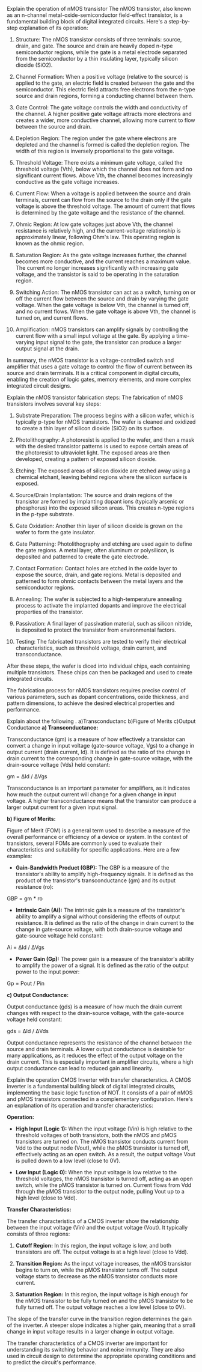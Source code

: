 Explain the operation of nMOS transistor The nMOS transistor, also known as an n-channel metal-oxide-semiconductor field-effect transistor, is a fundamental building block of digital integrated circuits. Here's a step-by-step explanation of its operation:

1. Structure: The nMOS transistor consists of three terminals: source, drain, and gate. The source and drain are heavily doped n-type semiconductor regions, while the gate is a metal electrode separated from the semiconductor by a thin insulating layer, typically silicon dioxide (SiO2).

2. Channel Formation: When a positive voltage (relative to the source) is applied to the gate, an electric field is created between the gate and the semiconductor. This electric field attracts free electrons from the n-type source and drain regions, forming a conducting channel between them.

3. Gate Control: The gate voltage controls the width and conductivity of the channel. A higher positive gate voltage attracts more electrons and creates a wider, more conductive channel, allowing more current to flow between the source and drain.

4. Depletion Region: The region under the gate where electrons are depleted and the channel is formed is called the depletion region. The width of this region is inversely proportional to the gate voltage.

5. Threshold Voltage: There exists a minimum gate voltage, called the threshold voltage (Vth), below which the channel does not form and no significant current flows. Above Vth, the channel becomes increasingly conductive as the gate voltage increases.

6. Current Flow: When a voltage is applied between the source and drain terminals, current can flow from the source to the drain only if the gate voltage is above the threshold voltage. The amount of current that flows is determined by the gate voltage and the resistance of the channel.

7. Ohmic Region: At low gate voltages just above Vth, the channel resistance is relatively high, and the current-voltage relationship is approximately linear, following Ohm's law. This operating region is known as the ohmic region.

8. Saturation Region: As the gate voltage increases further, the channel becomes more conductive, and the current reaches a maximum value. The current no longer increases significantly with increasing gate voltage, and the transistor is said to be operating in the saturation region.

9. Switching Action: The nMOS transistor can act as a switch, turning on or off the current flow between the source and drain by varying the gate voltage. When the gate voltage is below Vth, the channel is turned off, and no current flows. When the gate voltage is above Vth, the channel is turned on, and current flows.

10. Amplification: nMOS transistors can amplify signals by controlling the current flow with a small input voltage at the gate. By applying a time-varying input signal to the gate, the transistor can produce a larger output signal at the drain.

In summary, the nMOS transistor is a voltage-controlled switch and amplifier that uses a gate voltage to control the flow of current between its source and drain terminals. It is a critical component in digital circuits, enabling the creation of logic gates, memory elements, and more complex integrated circuit designs.

Explain the nMOS transistor fabrication steps: 
The fabrication of nMOS transistors involves several key steps:

1. Substrate Preparation: The process begins with a silicon wafer, which is typically p-type for nMOS transistors. The wafer is cleaned and oxidized to create a thin layer of silicon dioxide (SiO2) on its surface.

2. Photolithography: A photoresist is applied to the wafer, and then a mask with the desired transistor patterns is used to expose certain areas of the photoresist to ultraviolet light. The exposed areas are then developed, creating a pattern of exposed silicon dioxide.

3. Etching: The exposed areas of silicon dioxide are etched away using a chemical etchant, leaving behind regions where the silicon surface is exposed.

4. Source/Drain Implantation: The source and drain regions of the transistor are formed by implanting dopant ions (typically arsenic or phosphorus) into the exposed silicon areas. This creates n-type regions in the p-type substrate.

5. Gate Oxidation: Another thin layer of silicon dioxide is grown on the wafer to form the gate insulator.

6. Gate Patterning: Photolithography and etching are used again to define the gate regions. A metal layer, often aluminum or polysilicon, is deposited and patterned to create the gate electrode.

7. Contact Formation: Contact holes are etched in the oxide layer to expose the source, drain, and gate regions. Metal is deposited and patterned to form ohmic contacts between the metal layers and the semiconductor regions.

8. Annealing: The wafer is subjected to a high-temperature annealing process to activate the implanted dopants and improve the electrical properties of the transistor.

9. Passivation: A final layer of passivation material, such as silicon nitride, is deposited to protect the transistor from environmental factors.

10. Testing: The fabricated transistors are tested to verify their electrical characteristics, such as threshold voltage, drain current, and transconductance.

After these steps, the wafer is diced into individual chips, each containing multiple transistors. These chips can then be packaged and used to create integrated circuits.

The fabrication process for nMOS transistors requires precise control of various parameters, such as dopant concentrations, oxide thickness, and pattern dimensions, to achieve the desired electrical properties and performance.


Explain about the following . a)Transconductanc b)Figure of Merits c)Output Conductance
 **a) Transconductance:**

Transconductance (gm) is a measure of how effectively a transistor can convert a change in input voltage (gate-source voltage, Vgs) to a change in output current (drain current, Id). It is defined as the ratio of the change in drain current to the corresponding change in gate-source voltage, with the drain-source voltage (Vds) held constant:

gm = ΔId / ΔVgs

Transconductance is an important parameter for amplifiers, as it indicates how much the output current will change for a given change in input voltage. A higher transconductance means that the transistor can produce a larger output current for a given input signal.

**b) Figure of Merits:**

Figure of Merit (FOM) is a general term used to describe a measure of the overall performance or efficiency of a device or system. In the context of transistors, several FOMs are commonly used to evaluate their characteristics and suitability for specific applications. Here are a few examples:

- **Gain-Bandwidth Product (GBP):** The GBP is a measure of the transistor's ability to amplify high-frequency signals. It is defined as the product of the transistor's transconductance (gm) and its output resistance (ro):

GBP = gm * ro

- **Intrinsic Gain (Ai):** The intrinsic gain is a measure of the transistor's ability to amplify a signal without considering the effects of output resistance. It is defined as the ratio of the change in drain current to the change in gate-source voltage, with both drain-source voltage and gate-source voltage held constant:

Ai = ΔId / ΔVgs

- **Power Gain (Gp):** The power gain is a measure of the transistor's ability to amplify the power of a signal. It is defined as the ratio of the output power to the input power:

Gp = Pout / Pin

**c) Output Conductance:**

Output conductance (gds) is a measure of how much the drain current changes with respect to the drain-source voltage, with the gate-source voltage held constant:

gds = ΔId / ΔVds

Output conductance represents the resistance of the channel between the source and drain terminals. A lower output conductance is desirable for many applications, as it reduces the effect of the output voltage on the drain current. This is especially important in amplifier circuits, where a high output conductance can lead to reduced gain and linearity.


Explain the operation CMOS Inverter with transfer characterstics.
 A CMOS inverter is a fundamental building block of digital integrated circuits, implementing the basic logic function of NOT. It consists of a pair of nMOS and pMOS transistors connected in a complementary configuration. Here's an explanation of its operation and transfer characteristics:

**Operation:**

- **High Input (Logic 1):** When the input voltage (Vin) is high relative to the threshold voltages of both transistors, both the nMOS and pMOS transistors are turned on. The nMOS transistor conducts current from Vdd to the output node (Vout), while the pMOS transistor is turned off, effectively acting as an open switch. As a result, the output voltage Vout is pulled down to a low level (close to 0V).

- **Low Input (Logic 0):** When the input voltage is low relative to the threshold voltages, the nMOS transistor is turned off, acting as an open switch, while the pMOS transistor is turned on. Current flows from Vdd through the pMOS transistor to the output node, pulling Vout up to a high level (close to Vdd).

**Transfer Characteristics:**

The transfer characteristics of a CMOS inverter show the relationship between the input voltage (Vin) and the output voltage (Vout). It typically consists of three regions:

1. **Cutoff Region:** In this region, the input voltage is low, and both transistors are off. The output voltage is at a high level (close to Vdd).

2. **Transition Region:** As the input voltage increases, the nMOS transistor begins to turn on, while the pMOS transistor turns off. The output voltage starts to decrease as the nMOS transistor conducts more current.

3. **Saturation Region:** In this region, the input voltage is high enough for the nMOS transistor to be fully turned on and the pMOS transistor to be fully turned off. The output voltage reaches a low level (close to 0V).

The slope of the transfer curve in the transition region determines the gain of the inverter. A steeper slope indicates a higher gain, meaning that a small change in input voltage results in a larger change in output voltage.

The transfer characteristics of a CMOS inverter are important for understanding its switching behavior and noise immunity. They are also used in circuit design to determine the appropriate operating conditions and to predict the circuit's performance.